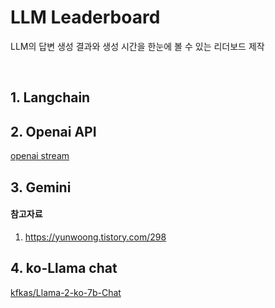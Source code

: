 # LLM Leaderboard

LLM의 답변 생성 결과와 생성 시간을 한눈에 볼 수 있는 리더보드 제작

<br/>

## 1. Langchain


## 2. Openai API

[openai stream](https://github.com/openai/openai-cookbook/blob/main/examples/How_to_stream_completions.ipynb)

## 3. Gemini

#### 참고자료
1. https://yunwoong.tistory.com/298

## 4. ko-Llama chat

[kfkas/Llama-2-ko-7b-Chat](https://huggingface.co/kfkas/Llama-2-ko-7b-Chat)
